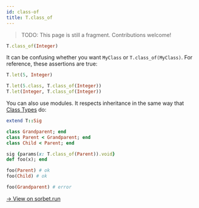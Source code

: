 ```yaml
---
id: class-of
title: T.class_of
---
```


> TODO: This page is still a fragment. Contributions welcome!

```ruby
T.class_of(Integer)
```

It can be confusing whether you want `MyClass` or `T.class_of(MyClass)`. For
reference, these assertions are true:

```ruby
T.let(5, Integer)

T.let(5.class, T.class_of(Integer))
T.let(Integer, T.class_of(Integer))
```

You can also use modules.
It respects inheritance in the same way that [Class Types](class-types.md) do:

```ruby
extend T::Sig

class Grandparent; end
class Parent < Grandparent; end
class Child < Parent; end

sig {params(x: T.class_of(Parent)).void}
def foo(x); end

foo(Parent) # ok
foo(Child) # ok

foo(Grandparent) # error
```
[→ View on sorbet.run](https://sorbet.run/#extend%20T%3A%3ASig%0A%0Aclass%20Grandparent%3B%20end%0Aclass%20Parent%20%3C%20Grandparent%3B%20end%0Aclass%20Child%20%3C%20Parent%3B%20end%0A%0Asig%20%7Bparams(x%3A%20T.class_of(Parent)).void%7D%0Adef%20foo(x)%3B%20end%0A%0A%0Afoo(Parent)%20%23%20ok%0Afoo(Child)%20%23%20ok%0A%0Afoo(Grandparent)%20%23%20error)
